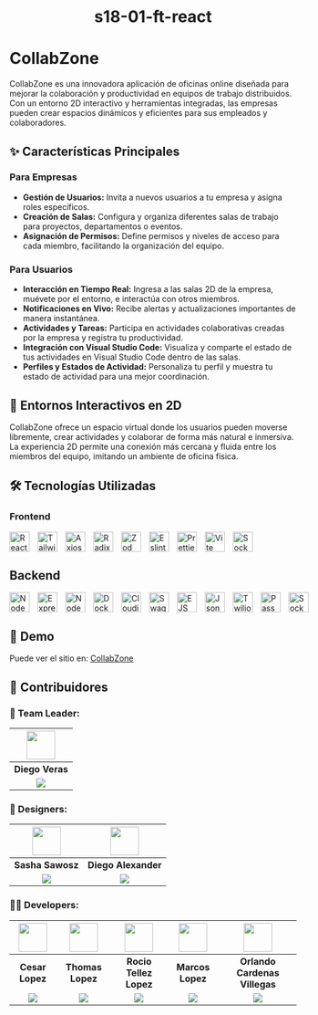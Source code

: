 <h1 align="center">s18-01-ft-react</h1>

# CollabZone
CollabZone es una innovadora aplicación de oficinas online diseñada para mejorar la colaboración y productividad en equipos de trabajo distribuidos. Con un entorno 2D interactivo y herramientas integradas, las empresas pueden crear espacios dinámicos y eficientes para sus empleados y colaboradores.

## ✨ Características Principales
### Para Empresas
- **Gestión de Usuarios:** Invita a nuevos usuarios a tu empresa y asigna roles específicos.
- **Creación de Salas:**  Configura y organiza diferentes salas de trabajo para proyectos, departamentos o eventos.
- **Asignación de Permisos:** Define permisos y niveles de acceso para cada miembro, facilitando la organización del equipo.

### Para Usuarios
- **Interacción en Tiempo Real:** Ingresa a las salas 2D de la empresa, muévete por el entorno, e interactúa con otros miembros.
- **Notificaciones en Vivo:** Recibe alertas y actualizaciones importantes de manera instantánea.
- **Actividades y Tareas:** Participa en actividades colaborativas creadas por la empresa y registra tu productividad.
- **Integración con Visual Studio Code:** Visualiza y comparte el estado de tus actividades en Visual Studio Code dentro de las salas.
- **Perfiles y Estados de Actividad:** Personaliza tu perfil y muestra tu estado de actividad para una mejor coordinación.
  
## 🏢 Entornos Interactivos en 2D
CollabZone ofrece un espacio virtual donde los usuarios pueden moverse libremente, crear actividades y colaborar de forma más natural e inmersiva. La experiencia 2D permite una conexión más cercana y fluida entre los miembros del equipo, imitando un ambiente de oficina física.

## 🛠️ Tecnologías Utilizadas
### Frontend
<div style="display: flex; align-items: center; gap: 14px;">
  <img height="35" alt="React" src="https://cdn.simpleicons.org/react/61DAFB?viewbox=auto" />
  <img height="35" alt="Tailwind" src="https://cdn.simpleicons.org/tailwindcss/06B6D4?viewbox=auto" />
  <img height="35" alt="Axios" src="https://cdn.simpleicons.org/axios/5A29E4?viewbox=auto" />
  <img height="35" alt="Radix UI" src="https://cdn.simpleicons.org/radixui/161618?viewbox=auto" />
  <img height="35" alt="Zod" src="https://cdn.simpleicons.org/zod/3E67B1?viewbox=auto" />
  <img height="35" alt="Eslint" src="https://cdn.simpleicons.org/eslint/4B32C3?viewbox=auto" />
  <img height="35" alt="Prettier" src="https://cdn.simpleicons.org/prettier/F7B93E?viewbox=auto" />
  <img height="35" alt="Vite" src="https://cdn.simpleicons.org/vite/646CFF?viewbox=auto" />
  <img height="35" alt="Socket Io" src="https://cdn.simpleicons.org/socket.io/010101?viewbox=auto" />
</div>

## Backend
<div style="display: flex; align-items: center; gap: 14px;">
  <img height="35" alt="Node JS" src="https://cdn.simpleicons.org/nodedotjs/5FA04E?viewbox=auto" />
  <img height="35" alt="Express" src="https://cdn.simpleicons.org/express/000000?viewbox=auto" />
  <img height="35" alt="Nodemon" src="https://cdn.simpleicons.org/nodemon/76D04B?viewbox=auto" />
  <img height="35" alt="Docker" src="https://cdn.simpleicons.org/docker/2496ED?viewbox=auto" />
  <img height="35" alt="Cloudinary" src="https://cdn.simpleicons.org/cloudinary/3448C5?viewbox=auto" />
  <img height="35" alt="Swagger" src="https://cdn.simpleicons.org/swagger/85EA2D?viewbox=auto" />
  <img height="35" alt="EJS" src="https://cdn.simpleicons.org/ejs/B4CA65?viewbox=auto" />
  <img height="35" alt="Json Web Tokens" src="https://cdn.simpleicons.org/jsonwebtokens/000000?viewbox=auto" />
  <img height="35" alt="Twilio" src="https://cdn.simpleicons.org/twilio/F22F46?viewbox=auto" />
  <img height="35" alt="Passport" src="https://cdn.simpleicons.org/passport/34E27A?viewbox=auto" />
  <img height="35" alt="Socket Io" src="https://cdn.simpleicons.org/socket.io/010101?viewbox=auto" />
</div>

## 🚀 Demo
Puede ver el sitio en: [CollabZone](https://no-countrys18.netlify.app)

## 🤝 Contribuidores

### 📌 Team Leader:

|<img src="https://www.nicepng.com/png/full/128-1280406_user-icon-png.png" width=50>|
|:-:|
| **Diego Veras** |
| <a href="https://www.linkedin.com/in/diego-cristian-alfredo-v-54b459249/"><img src="https://img.shields.io/badge/linkedin%20-%230077B5.svg?&style=for-the-badge&logo=linkedin&logoColor=white"/></a> |


### 🎨 Designers:

| <img src="https://www.nicepng.com/png/full/128-1280406_user-icon-png.png" width=50> | <img src="https://www.nicepng.com/png/full/128-1280406_user-icon-png.png" width=50> |
|:-:|:-:|
| **Sasha Sawosz** | **Diego Alexander** |
| <a href="https://www.linkedin.com/in/sasha-sawosz/"><img src="https://img.shields.io/badge/linkedin%20-%230077B5.svg?&style=for-the-badge&logo=linkedin&logoColor=white"/></a> | <a href="https://www.linkedin.com/in/diego-alexander-918a62210"><img src="https://img.shields.io/badge/linkedin%20-%230077B5.svg?&style=for-the-badge&logo=linkedin&logoColor=white"/></a> |

### 🧑‍💻 Developers:

| <img src="https://www.nicepng.com/png/full/128-1280406_user-icon-png.png" width=50> | <img src="https://www.nicepng.com/png/full/128-1280406_user-icon-png.png" width=50> | <img src="https://www.nicepng.com/png/full/128-1280406_user-icon-png.png" width=50> | <img src="https://www.nicepng.com/png/full/128-1280406_user-icon-png.png" width=50> | <img src="https://www.nicepng.com/png/full/128-1280406_user-icon-png.png" width=50> |
|:-:|:-:|:-:|:-:|:-:|
| **Cesar Lopez** | **Thomas Lopez** | **Rocio Tellez Lopez** | **Marcos Lopez** | **Orlando Cardenas Villegas** |
| <a href="https://www.linkedin.com/in/cesar-lopez-a7226625a/"><img src="https://img.shields.io/badge/linkedin%20-%230077B5.svg?&style=for-the-badge&logo=linkedin&logoColor=white"/></a> | <a href="https://www.linkedin.com/in/thomas-ignacio-lopez/"><img src="https://img.shields.io/badge/linkedin%20-%230077B5.svg?&style=for-the-badge&logo=linkedin&logoColor=white"/></a> | <a href="https://www.linkedin.com/in/yanehttellez/"><img src="https://img.shields.io/badge/linkedin%20-%230077B5.svg?&style=for-the-badge&logo=linkedin&logoColor=white"/></a> | <a href="https://www.linkedin.com/in/marcos-lopez-dev/"><img src="https://img.shields.io/badge/linkedin%20-%230077B5.svg?&style=for-the-badge&logo=linkedin&logoColor=white"/></a> | <a href="https://www.linkedin.com/in/orlandocardenasvillegas/"><img src="https://img.shields.io/badge/linkedin%20-%230077B5.svg?&style=for-the-badge&logo=linkedin&logoColor=white"/></a> |
